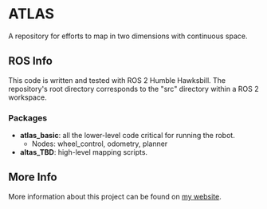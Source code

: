 # ATLAS
A repository for efforts to map in two dimensions with continuous space.

## ROS Info
This code is written and tested with ROS 2 Humble Hawksbill. The repository's root directory corresponds to the "src" directory within a ROS 2 workspace.

### Packages
- **atlas_basic**: all the lower-level code critical for running the robot.
    - Nodes: wheel_control, odometry, planner
- **altas_TBD**: high-level mapping scripts.

## More Info
More information about this project can be found on [my website](https://lorenzos.io/projects/2022/06/10/Line-Based-Mapping.html).